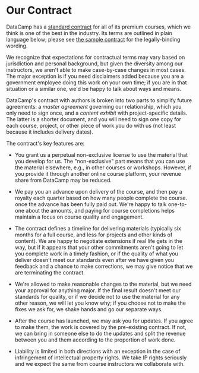 # Our Contract

DataCamp has a [standard contract](./datacamp-example-contract.pdf) for all of its premium courses,
which we think is one of the best in the industry.
Its terms are outlined in plain language below;
please see [the sample contract](./datacamp-example-contract.pdf) for the legally-binding wording.

We recognize that expectations for contractual terms may vary based on jurisdiction and personal background,
but given the diversity among our instructors,
we aren't able to make case-by-case changes in most cases.
The major exception is if you need disclaimers added because you are a government employee
doing this work on your own time;
if you are in that situation or a similar one,
we'd be happy to talk about ways and means.

DataCamp's contract with authors is broken into two parts to simplify future agreements:
a *master agreement* governing our relationship,
which you only need to sign once,
and a *content exhibit* with project-specific details.
The latter is a shorter document,
and you will need to sign one copy for each course, project, or other piece of work you do with us
(not least because it includes delivery dates).

The contract's key features are:

- You grant us a perpetual non-exclusive license to use the material that you develop for us.
  The "non-exclusive" part means that you can use the material elsewhere,
  e.g., in other courses or workshops.
  However, if you provide it through another online course platform,
  your revenue share from DataCamp may be reduced.

- We pay you an advance upon delivery of the course,
  and then pay a royalty each quarter based on how many people complete the course.
  once the advance has been fully paid out.
  We're happy to talk one-to-one about the amounts,
  and paying for course completions helps maintain a focus on course quality and engagement.

- The contract defines a timeline for delivering materials
  (typically six months for a full course, and less for projects and other kinds of content).
  We are happy to negotiate extensions if real life gets in the way,
  but if it appears that your other commitments aren't going to let you complete work in a timely fashion,
  or if the quality of what you deliver doesn't meet our standards
  even after we have given you feedback and a chance to make corrections,
  we may give notice that we are terminating the contract.

- We're allowed to make reasonable changes to the material,
  but we need your approval for anything major.
  If the final result doesn't meet our standards for quality,
  or if we decide not to use the material for any other reason,
  we will let you know why;
  if you choose not to make the fixes we ask for,
  we shake hands and go our separate ways.

- After the course has launched,
  we may ask you for updates.
  If you agree to make them,
  the work is covered by the pre-existing contract.
  If not,
  we can bring in someone else to do the updates
  and split the revenue between you and them according to the proportion of work done.

- Liability is limited in both directions
  with an exception in the case of infringement of intellectual property rights.
  We take IP rights seriously and we expect the same from course instructors we collaborate with.
